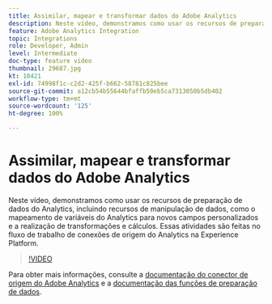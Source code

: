 ```yaml
---
title: Assimilar, mapear e transformar dados do Adobe Analytics
description: Neste vídeo, demonstramos como usar os recursos de preparação de dados do Analytics, incluindo recursos de manipulação de dados, como o mapeamento de variáveis do Analytics para novos campos personalizados e a realização de transformações e cálculos. Essas atividades são feitas no fluxo de trabalho de conexões de origem do Analytics na Experience Platform.
feature: Adobe Analytics Integration
topic: Integrations
role: Developer, Admin
level: Intermediate
doc-type: feature video
thumbnail: 29687.jpg
kt: 10421
exl-id: 74998f1c-c2d2-425f-b662-58781c825bee
source-git-commit: a12cb54b55644bfaffb50eb5ca7313050b5db402
workflow-type: tm+mt
source-wordcount: '125'
ht-degree: 100%

---
```


# Assimilar, mapear e transformar dados do Adobe Analytics

Neste vídeo, demonstramos como usar os recursos de preparação de dados do Analytics, incluindo recursos de manipulação de dados, como o mapeamento de variáveis do Analytics para novos campos personalizados e a realização de transformações e cálculos. Essas atividades são feitas no fluxo de trabalho de conexões de origem do Analytics na Experience Platform.

>[!VIDEO](https://video.tv.adobe.com/v/29687?quality=12&learn=on)

Para obter mais informações, consulte a [documentação do conector de origem do Adobe Analytics](https://experienceleague.adobe.com/docs/experience-platform/sources/ui-tutorials/create/adobe-applications/analytics.html?lang=pt-BR) e a [documentação das funções de preparação de dados](https://experienceleague.adobe.com/docs/experience-platform/data-prep/functions.html?lang=pt-BR).
